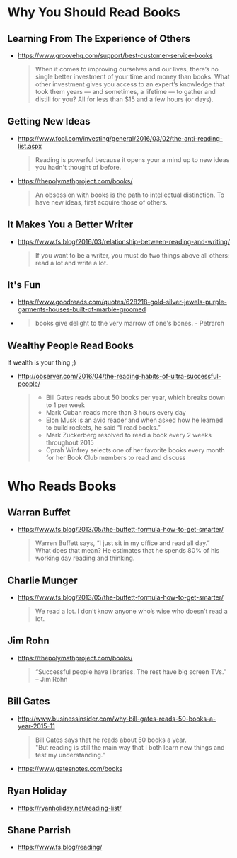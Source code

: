 
# Why You Should Read Books

## Learning From The Experience of Others
* https://www.groovehq.com/support/best-customer-service-books
  > When it comes to improving ourselves and our lives, there’s no single better investment of your time and money than books. What other investment gives you access to an expert’s knowledge that took them years — and sometimes, a lifetime — to gather and distill for you? All for less than $15 and a few hours (or days).

## Getting New Ideas
* https://www.fool.com/investing/general/2016/03/02/the-anti-reading-list.aspx
  > Reading is powerful because it opens your a mind up to new ideas you hadn't thought of before.
* https://thepolymathproject.com/books/
  > An obsession with books is the path to intellectual distinction. To have new ideas, first acquire those of others.

## It Makes You a Better Writer

* https://www.fs.blog/2016/03/relationship-between-reading-and-writing/
  > If you want to be a writer, you must do two things above all others: read a lot and write a lot.
  
## It's Fun
* https://www.goodreads.com/quotes/628218-gold-silver-jewels-purple-garments-houses-built-of-marble-groomed
* > books give delight to the very marrow of one's bones. - Petrarch

## Wealthy People Read Books

If wealth is your thing ;)

* http://observer.com/2016/04/the-reading-habits-of-ultra-successful-people/
  > * Bill Gates reads about 50 books per year, which breaks down to 1 per week
  > * Mark Cuban reads more than 3 hours every day
  > * Elon Musk is an avid reader and when asked how he learned to build rockets, he said “I read books.”
  > * Mark Zuckerberg resolved to read a book every 2 weeks throughout 2015
  > * Oprah Winfrey selects one of her favorite books every month for her Book Club members to read and discuss

# Who Reads Books

## Warran Buffet
  * https://www.fs.blog/2013/05/the-buffett-formula-how-to-get-smarter/
    > Warren Buffett says, “I just sit in my office and read all day.”  
    > What does that mean? He estimates that he spends 80% of his working day reading and thinking.

## Charlie Munger
  * https://www.fs.blog/2013/05/the-buffett-formula-how-to-get-smarter/
    > We read a lot. I don’t know anyone who’s wise who doesn’t read a lot.

## Jim Rohn
  * https://thepolymathproject.com/books/
    > “Successful people have libraries. The rest have big screen TVs.” – Jim Rohn
    
## Bill Gates
  * http://www.businessinsider.com/why-bill-gates-reads-50-books-a-year-2015-11
    > Bill Gates says that he reads about 50 books a year.  
    > "But reading is still the main way that I both learn new things and test my understanding."
  * https://www.gatesnotes.com/books
  
## Ryan Holiday
  * https://ryanholiday.net/reading-list/
  
## Shane Parrish
  * https://www.fs.blog/reading/

